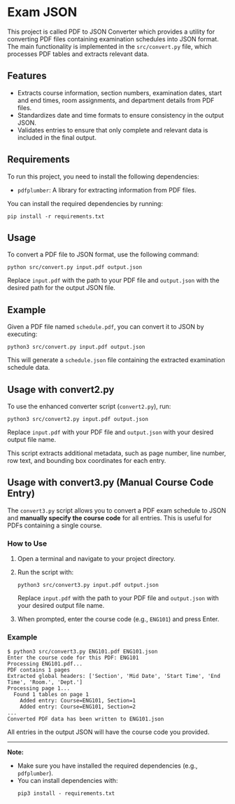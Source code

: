 # Exam JSON

This project is called PDF to JSON Converter which provides a utility for converting PDF files containing examination schedules into JSON format. The main functionality is implemented in the `src/convert.py` file, which processes PDF tables and extracts relevant data.

## Features

- Extracts course information, section numbers, examination dates, start and end times, room assignments, and department details from PDF files.
- Standardizes date and time formats to ensure consistency in the output JSON.
- Validates entries to ensure that only complete and relevant data is included in the final output.

## Requirements

To run this project, you need to install the following dependencies:

- `pdfplumber`: A library for extracting information from PDF files.

You can install the required dependencies by running:

```
pip install -r requirements.txt
```

## Usage

To convert a PDF file to JSON format, use the following command:

```
python src/convert.py input.pdf output.json
```

Replace `input.pdf` with the path to your PDF file and `output.json` with the desired path for the output JSON file.

## Example

Given a PDF file named `schedule.pdf`, you can convert it to JSON by executing:

```
python3 src/convert.py input.pdf output.json
```

This will generate a `schedule.json` file containing the extracted examination schedule data.

## Usage with convert2.py

To use the enhanced converter script (`convert2.py`), run:

```
python3 src/convert2.py input.pdf output.json
```

Replace `input.pdf` with your PDF file and `output.json` with your desired output file name.

This script extracts additional metadata, such as page number, line number, row text, and bounding box coordinates for each entry.

## Usage with convert3.py (Manual Course Code Entry)

The `convert3.py` script allows you to convert a PDF exam schedule to JSON and **manually specify the course code** for all entries. This is useful for PDFs containing a single course.

### How to Use

1. Open a terminal and navigate to your project directory.
2. Run the script with:

   ```
   python3 src/convert3.py input.pdf output.json
   ```

   Replace `input.pdf` with the path to your PDF file and `output.json` with your desired output file name.

3. When prompted, enter the course code (e.g., `ENG101`) and press Enter.

### Example

```
$ python3 src/convert3.py ENG101.pdf ENG101.json
Enter the course code for this PDF: ENG101
Processing ENG101.pdf...
PDF contains 1 pages
Extracted global headers: ['Section', 'Mid Date', 'Start Time', 'End Time', 'Room.', 'Dept.']
Processing page 1...
  Found 1 tables on page 1
    Added entry: Course=ENG101, Section=1
    Added entry: Course=ENG101, Section=2
...
Converted PDF data has been written to ENG101.json
```

All entries in the output JSON will have the course code you provided.

---

**Note:**

- Make sure you have installed the required dependencies (e.g., `pdfplumber`).
- You can install dependencies with:
  ```
  pip3 install - requirements.txt
  ```
